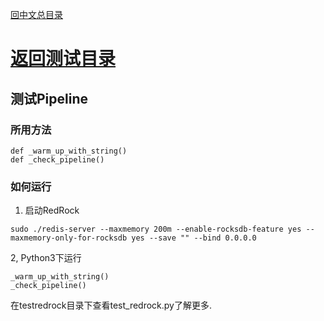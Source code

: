 [回中文总目录](menu_cn.md) 

# [返回测试目录](test_cn.md)

## 测试Pipeline

### 所用方法
```
def _warm_up_with_string()
def _check_pipeline()
```

### 如何运行
1. 启动RedRock
```
sudo ./redis-server --maxmemory 200m --enable-rocksdb-feature yes --maxmemory-only-for-rocksdb yes --save "" --bind 0.0.0.0
```
2, Python3下运行
```
_warm_up_with_string()
_check_pipeline()
```

在testredrock目录下查看test_redrock.py了解更多.